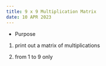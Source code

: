 ```yaml
---
title: 9 x 9 Multiplication Matrix
date: 10 APR 2023
---
```


- Purpose

1. print out a matrix of multiplications

2. from 1 to 9 only
